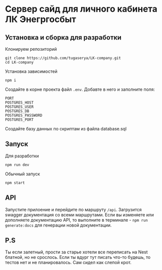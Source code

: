 # Сервер сайд для личного кабинета ЛК Энегргосбыт
## Установка и сборка для разработки
Клонируем репозиторий
```
git clone https://github.com/tugaserya/LK-company.git
cd LK-company
```
Установка зависимостей
```
npm i
```

Создайте в корне проекта файл `.env`. Добавте в него и заполните поля:
```
PORT
POSTGRES_HOST
POSTGRES_USER
POSTGRES_DB
POSTGRES_PASSWORD
POSTGRES_PORT
```

Создайте базу данных по скриптам из файла database.sql

## Запуск
Для разработки
```
npm run dev
```
Обычный запуск
```
npm start
```

## API
Запустите прилоение и перейдите по маршруту ``/api``. Загрузится swagger документация со всеми маршрутами.
Если вы изменяете или дополняете документацию API, то выполните в терминале - ``npm run generate:docs`` для генерации новой документации.

## P.S
Ты если залетный, прости за старье хотели все переписать на Nest блатной, но не срослось.
Если ты вдург тут писать что-то будешь, то тестов нет и не планировалось. Сам сидел как слепой крот.
